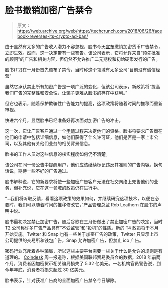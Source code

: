 # 脸书撤销加密广告禁令 

> 原文：<https://web.archive.org/web/https://techcrunch.com/2018/06/26/facebook-reverses-its-crypto-ad-ban/>

由于显然有太多的广告收入潜力不容忽视，脸书今天[宣布](https://web.archive.org/web/20221221044841/https://www.facebook.com/business/news/updates-to-our-prohibited-financial-products-and-services-policy)撤销加密货币广告禁令，立即生效。然而，这一决定带有一些警告。该公司表示，它将允许来自“预先批准的顾问”的广告和相关内容，但仍然不允许推广二元期权和初始硬币发行的广告。

脸书(T2)在一月份首先颁布了禁令，当时称这个领域有太多公司“目前没有诚信经营”

虽然它承认禁止所有加密广告是一项广泛的变化，但该公司表示，新政策将“提高我们广告的完整性和安全性，让骗子更难从脸书的存在中获利。”

但它也表示，随着保护欺骗性广告能力的提高，这项政策将随着时间的推移而重新审视。

快进六个月，显然脸书已经准备好再次面对加密广告的冲击。

这一次，它让广告客户通过一个[申请](https://web.archive.org/web/20221221044841/https://www.facebook.com/help/contact/532535307141067?ref=fbb_blog)过程来决定他们的资格。脸书将要求广告商在他们的申请中包括详细信息，如他们获得了什么许可证，他们是否是一家上市公司，以及其他有关他们业务的相关背景信息。

脸书的工作人员对这些信息的核实程度如何仍不清楚。

该公司在同一份公告中提醒用户，他们应该继续标记违反其准则的广告内容。换句话说，期待一些不好的广告通过。

脸书解释说，它的新要求将使一些加密广告客户无法在社交网络上兜售他们的业务，但补充说，它在这一领域的政策仍在进行中。

“…我们将听取反馈，看看这项政策的效果如何，并继续研究这项技术，以便在必要时，我们可以随着时间的推移修改它，”产品管理总监 Rob Leathern 在脸书的声明中说。

脸书最初决定禁止加密广告，随后谷歌在三月份做出了禁止加密广告的决定，当时 T2 公司称许多广告产品具有“不受监管”和“投机”的性质。新的 T4 政策将于本月开始实施。Twitter 和 Snap 也有一些关于加密广告的政策，Twitter 只显示上市公司提供的交易所和钱包广告，Snap 允许加密广告，但禁止 ico 广告。

密码行业充斥着各种骗局，所以这些主要平台需要一些关于什么是允许的规则是有道理的。 [Coindesk](https://web.archive.org/web/20221221044841/https://www.coindesk.com/crypto-scams-cost-consumers-billions-dollars-year-ftc-says/) 周一报道称，根据美国联邦贸易委员会的数据，2018 年前两个月，消费者因加密货币相关骗局损失了 5.32 亿美元。一名机构官员警告说，到今年年底，消费者将损失超过 30 亿美元。

脸书表示，针对获准广告商的全面加密广告禁令今日解除。